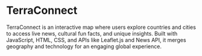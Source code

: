 # TerraConnect
TerraConnect is an interactive map where users explore countries and cities to access live news, cultural fun facts, and unique insights. Built with JavaScript, HTML, CSS, and APIs like Leaflet.js and News API, it merges geography and technology for an engaging global experience.
